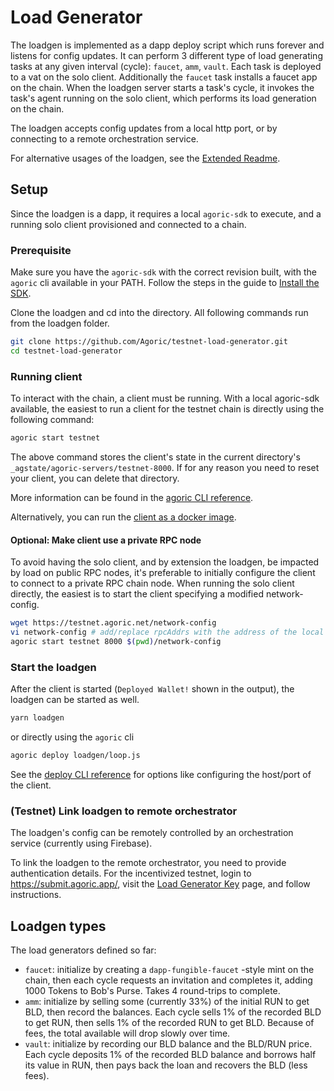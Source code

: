 # Load Generator

The loadgen is implemented as a dapp deploy script which runs forever and listens for config updates. It can perform 3 different type of load generating tasks at any given interval (cycle): `faucet`, `amm`, `vault`. Each task is deployed to a vat on the solo client. Additionally the `faucet` task installs a faucet app on the chain. When the loadgen server starts a task's cycle, it invokes the task's agent running on the solo client, which performs its load generation on the chain.

The loadgen accepts config updates from a local http port, or by connecting to a remote orchestration service.

For alternative usages of the loadgen, see the [Extended Readme](./README-extended.md).

## Setup

Since the loadgen is a dapp, it requires a local `agoric-sdk` to execute, and a running solo client provisioned and connected to a chain.

### Prerequisite

Make sure you have the `agoric-sdk` with the correct revision built, with the `agoric` cli available in your PATH. Follow the steps in the guide to [Install the SDK](https://github.com/Agoric/agoric-sdk/wiki/Validator-Guide-for-Incentivized-Testnet#install-agoric-sdk).

Clone the loadgen and cd into the directory. All following commands run from the loadgen folder.

```sh
git clone https://github.com/Agoric/testnet-load-generator.git
cd testnet-load-generator
```

### Running client

To interact with the chain, a client must be running. With a local agoric-sdk available, the easiest to run a client for the testnet chain is directly using the following command:

```sh
agoric start testnet
```

The above command stores the client's state in the current directory's `_agstate/agoric-servers/testnet-8000`. If for any reason you need to reset your client, you can delete that directory.

More information can be found in the [agoric CLI reference](https://agoric.com/documentation/guides/agoric-cli/commands.html#agoric-start).

Alternatively, you can run the [client as a docker image](https://github.com/Agoric/agoric-sdk/wiki/Setting-up-an-Agoric-Dapp-Client-with-docker-compose).

#### Optional: Make client use a private RPC node

To avoid having the solo client, and by extension the loadgen, be impacted by load on public RPC nodes, it's preferable to initially configure the client to connect to a private RPC chain node. When running the solo client directly, the easiest is to start the client specifying a modified network-config.

```sh
wget https://testnet.agoric.net/network-config
vi network-config # add/replace rpcAddrs with the address of the local chain node
agoric start testnet 8000 $(pwd)/network-config
```

### Start the loadgen

After the client is started (`Deployed Wallet!` shown in the output), the loadgen can be started as well.

```sh
yarn loadgen
```

or directly using the `agoric` cli

```sh
agoric deploy loadgen/loop.js
```

See the [deploy CLI reference](https://agoric.com/documentation/guides/agoric-cli/commands.html#agoric-deploy) for options like configuring the host/port of the client.

### (Testnet) Link loadgen to remote orchestrator

The loadgen's config can be remotely controlled by an orchestration service (currently using Firebase).

To link the loadgen to the remote orchestrator, you need to provide authentication details. For the incentivized testnet, login to https://submit.agoric.app/, visit the [Load Generator Key](https://submit.agoric.app/participant/loadGenKey) page, and follow instructions.

## Loadgen types

The load generators defined so far:

- `faucet`: initialize by creating a `dapp-fungible-faucet` -style mint on the chain, then each cycle requests an invitation and completes it, adding 1000 Tokens to Bob's Purse. Takes 4 round-trips to complete.
- `amm`: initialize by selling some (currently 33%) of the initial RUN to get BLD, then record the balances. Each cycle sells 1% of the recorded BLD to get RUN, then sells 1% of the recorded RUN to get BLD. Because of fees, the total available will drop slowly over time.
- `vault`: initialize by recording our BLD balance and the BLD/RUN price. Each cycle deposits 1% of the recorded BLD balance and borrows half its value in RUN, then pays back the loan and recovers the BLD (less fees).

